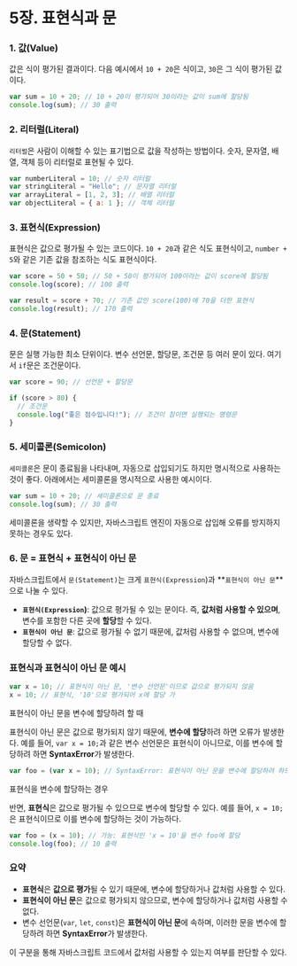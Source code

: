 # 5장. 표현식과 문

### 1. **값(Value)**

값은 식이 평가된 결과이다. 다음 예시에서 `10 + 20`은 식이고, `30`은 그 식이 평가된 값이다.

```jsx
var sum = 10 + 20; // 10 + 20이 평가되어 30이라는 값이 sum에 할당됨
console.log(sum); // 30 출력
```

### 2. **리터럴(Literal)**

`리터럴`은 사람이 이해할 수 있는 표기법으로 값을 작성하는 방법이다. 숫자, 문자열, 배열, 객체 등이 리터럴로 표현될 수 있다.

```jsx
var numberLiteral = 10; // 숫자 리터럴
var stringLiteral = "Hello"; // 문자열 리터럴
var arrayLiteral = [1, 2, 3]; // 배열 리터럴
var objectLiteral = { a: 1 }; // 객체 리터럴
```

### 3. **표현식(Expression)**

표현식은 값으로 평가될 수 있는 코드이다. `10 + 20`과 같은 식도 표현식이고, `number + 5`와 같은 기존 값을 참조하는 식도 표현식이다.

```jsx
var score = 50 + 50; // 50 + 50이 평가되어 100이라는 값이 score에 할당됨
console.log(score); // 100 출력

var result = score + 70; // 기존 값인 score(100)에 70을 더한 표현식
console.log(result); // 170 출력
```

### 4. **문(Statement)**

문은 실행 가능한 최소 단위이다. 변수 선언문, 할당문, 조건문 등 여러 문이 있다. 여기서 `if`문은 조건문이다.

```jsx
var score = 90; // 선언문 + 할당문

if (score > 80) {
  // 조건문
  console.log("좋은 점수입니다!"); // 조건이 참이면 실행되는 명령문
}
```

### 5. **세미콜론(Semicolon)**

`세미콜론`은 문이 종료됨을 나타내며, 자동으로 삽입되기도 하지만 명시적으로 사용하는 것이 좋다. 아래에서는 세미콜론을 명시적으로 사용한 예시이다.

```jsx
var sum = 10 + 20; // 세미콜론으로 문 종료
console.log(sum); // 30 출력
```

세미콜론을 생략할 수 있지만, 자바스크립트 엔진이 자동으로 삽입해 오류를 방지하지 못하는 경우도 있다.

### 6. 문 = 표현식 + 표현식이 아닌 문

자바스크립트에서 `문(Statement)`는 크게 `표현식(Expression`)과 **`표현식이 아닌 문`**으로 나눌 수 있다.

- **`표현식(Expression`)**: 값으로 평가될 수 있는 문이다. 즉, **값처럼 사용할 수 있으며**, 변수를 포함한 다른 곳에 **할당**할 수 있다.
- **`표현식이 아닌 문`**: 값으로 평가될 수 없기 때문에, 값처럼 사용할 수 없으며, 변수에 할당할 수 없다.

### 표현식과 표현식이 아닌 문 예시

```jsx
var x = 10; // 표현식이 아닌 문, '변수 선언문'이므로 값으로 평가되지 않음
x = 10; // 표현식, '10'으로 평가되어 x에 할당 가
```

표현식이 아닌 문을 변수에 할당하려 할 때

표현식이 아닌 문은 값으로 평가되지 않기 때문에, **변수에 할당**하려 하면 오류가 발생한다. 예를 들어, `var x = 10;`과 같은 변수 선언문은 표현식이 아니므로, 이를 변수에 할당하려 하면 **SyntaxError**가 발생한다.

```jsx
var foo = (var x = 10); // SyntaxError: 표현식이 아닌 문을 변수에 할당하려 하므로 오류 발생
```

표현식을 변수에 할당하는 경우

반면, **표현식**은 값으로 평가될 수 있으므로 변수에 할당할 수 있다. 예를 들어, `x = 10;`은 표현식이므로 이를 변수에 할당하는 것이 가능하다.

```jsx
var foo = (x = 10); // 가능: 표현식인 'x = 10'을 변수 foo에 할당
console.log(foo); // 10 출력
```

### 요약

- **표현식**은 **값으로 평가**될 수 있기 때문에, 변수에 할당하거나 값처럼 사용할 수 있다.
- **표현식이 아닌 문**은 값으로 평가되지 않으므로, 변수에 할당하거나 값처럼 사용할 수 없다.
- 변수 선언문(`var`, `let`, `const`)은 **표현식이 아닌 문**에 속하며, 이러한 문을 변수에 할당하려 하면 **SyntaxError**가 발생한다.

이 구분을 통해 자바스크립트 코드에서 값처럼 사용할 수 있는지 여부를 판단할 수 있다.
